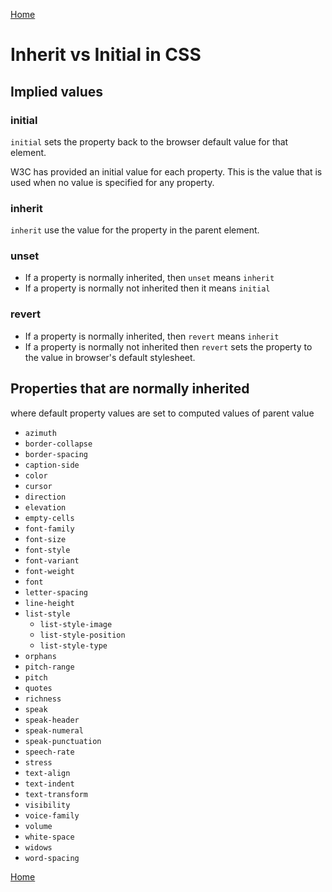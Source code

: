 [Home](./readme.md) 

# Inherit vs Initial in CSS

## Implied values

### initial

`initial` sets the property back to the browser default value for that element.

W3C has provided an initial value for each property. This is the value that is used when no value is specified for any property.

### inherit

`inherit` use the value for the property in the parent element.

### unset

* If a property is normally inherited, then `unset` means `inherit`
* If a property is normally not inherited then it means `initial`

### revert

* If a property is normally inherited, then `revert` means `inherit`
* If a property is normally not inherited then `revert` sets the property to the value in browser's default stylesheet.


## Properties that are normally inherited

where default property values are set to computed values of parent value

* `azimuth`
* `border-collapse`
* `border-spacing`
* `caption-side`
* `color`
* `cursor`
* `direction`
* `elevation`
* `empty-cells`
* `font-family`
* `font-size`
* `font-style`
* `font-variant`
* `font-weight`
* `font`
* `letter-spacing`
* `line-height`
* `list-style`
    * `list-style-image`
    * `list-style-position`
    * `list-style-type`
* `orphans`
* `pitch-range`
* `pitch`
* `quotes`
* `richness`
* `speak`
* `speak-header`
* `speak-numeral`
* `speak-punctuation`
* `speech-rate`
* `stress`
* `text-align`
* `text-indent`
* `text-transform`
* `visibility`
* `voice-family`
* `volume`
* `white-space`
* `widows`
* `word-spacing`


[Home](./readme.md)
